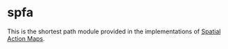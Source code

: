 # spfa

This is the shortest path module provided in the implementations of [Spatial Action Maps](https://github.com/jimmyyhwu/spatial-action-maps).